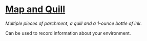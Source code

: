 # [Map and Quill](https://hollowknight.wiki/w/Map_and_Quill)

*Multiple pieces of parchment, a quill and a 1-ounce bottle of ink.*

Can be used to record information about your environment.
